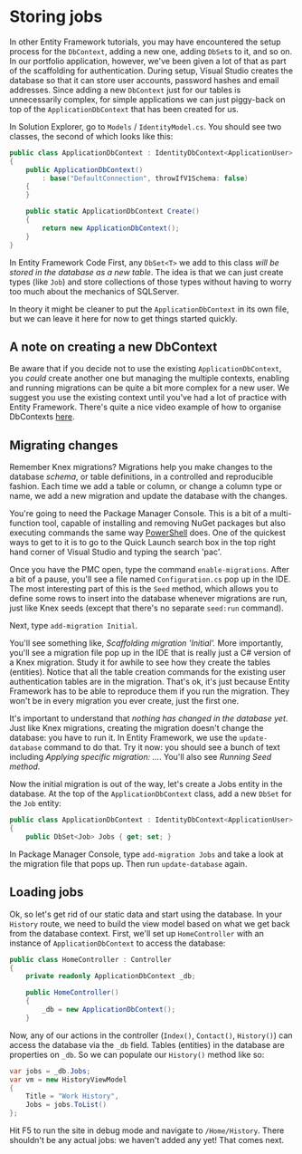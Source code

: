 # Storing jobs

In other Entity Framework tutorials, you may have encountered the setup process for the `DbContext`, adding a new one, adding `DbSet`s to it, and so on. In our portfolio application, however, we've been given a lot of that as part of the scaffolding for authentication. During setup, Visual Studio creates the database so that it can store user accounts, password hashes and email addresses. Since adding a new `DbContext` just for our tables is unnecessarily complex, for simple applications we can just piggy-back on top of the `ApplicationDbContext` that has been created for us.

In Solution Explorer, go to `Models` / `IdentityModel.cs`. You should see two classes, the second of which looks like this:

```cs
public class ApplicationDbContext : IdentityDbContext<ApplicationUser>
{
    public ApplicationDbContext()
        : base("DefaultConnection", throwIfV1Schema: false)
    {
    }

    public static ApplicationDbContext Create()
    {
        return new ApplicationDbContext();
    }
}
```

In Entity Framework Code First, any `DbSet<T>` we add to this class _will be stored in the database as a new table_. The idea is that we can just create types (like `Job`) and store collections of those types without having to worry too much about the mechanics of SQLServer.

In theory it might be cleaner to put the `ApplicationDbContext` in its own file, but we can leave it here for now to get things started quickly.


## A note on creating a new DbContext

Be aware that if you decide not to use the existing `ApplicationDbContext`, you _could_ create another one but managing the multiple contexts, enabling and running migrations can be quite a bit more complex for a new user. We suggest you use the existing context until you've had a lot of practice with Entity Framework. There's quite a nice video example of how to organise DbContexts [here](http://pluralsight.com/training/Player?author=scott-allen&name=aspdotnet-mvc5-fundamentals-m6-ef6&mode=live&clip=2&course=aspdotnet-mvc5-fundamentals).


## Migrating changes

Remember Knex migrations? Migrations help you make changes to the database _schema_, or table definitions, in a controlled and reproducible fashion. Each time we add a table or column, or change a column type or name, we add a new migration and update the database with the changes.

You're going to need the Package Manager Console. This is a bit of a multi-function tool, capable of installing and removing NuGet packages but also executing commands the same way [PowerShell](http://docs.nuget.org/ndocs/tools/powershell-reference) does. One of the quickest ways to get to it is to go to the Quick Launch search box in the top right hand corner of Visual Studio and typing the search 'pac'.

Once you have the PMC open, type the command `enable-migrations`. After a bit of a pause, you'll see a file named `Configuration.cs` pop up in the IDE. The most interesting part of this is the `Seed` method, which allows you to define some rows to insert into the database whenever migrations are run, just like Knex seeds (except that there's no separate `seed:run` command).

Next, type `add-migration Initial`.

You'll see something like, _Scaffolding migration 'Initial'._ More importantly, you'll see a migration file pop up in the IDE that is really just a C# version of a Knex migration. Study it for awhile to see how they create the tables (entities). Notice that all the table creation commands for the existing user authentication tables are in the migration. That's ok, it's just because Entity Framework has to be able to reproduce them if you run the migration. They won't be in every migration you ever create, just the first one.

It's important to understand that _nothing has changed in the database yet_. Just like Knex migrations, creating the migration doesn't change the database: you have to run it. In Entity Framework, we use the `update-database` command to do that.  Try it now: you should see a bunch of text including _Applying specific migration: ..._. You'll also see _Running Seed method._

Now the initial migration is out of the way, let's create a Jobs entity in the database. At the top of the `ApplicationDbContext` class, add a new `DbSet` for the `Job` entity:

```cs
public class ApplicationDbContext : IdentityDbContext<ApplicationUser>
{
    public DbSet<Job> Jobs { get; set; }
```

In Package Manager Console, type `add-migration Jobs` and take a look at the migration file that pops up. Then run `update-database` again.


## Loading jobs

Ok, so let's get rid of our static data and start using the database. In your `History` route, we need to build the view model based on what we get back from the database context. First, we'll set up `HomeController` with an instance of `ApplicationDbContext` to access the database:

```cs
public class HomeController : Controller
{
    private readonly ApplicationDbContext _db;

    public HomeController()
    {
        _db = new ApplicationDbContext();
    }
```

Now, any of our actions in the controller (`Index()`, `Contact()`, `History()`) can access the database via the `_db` field. Tables (entities) in the database are properties on `_db`. So we can populate our `History()` method like so:

```cs
var jobs = _db.Jobs;
var vm = new HistoryViewModel
{
    Title = "Work History",
    Jobs = jobs.ToList()
};
```

Hit F5 to run the site in debug mode and navigate to `/Home/History`. There shouldn't be any actual jobs: we haven't added any yet! That comes next.

